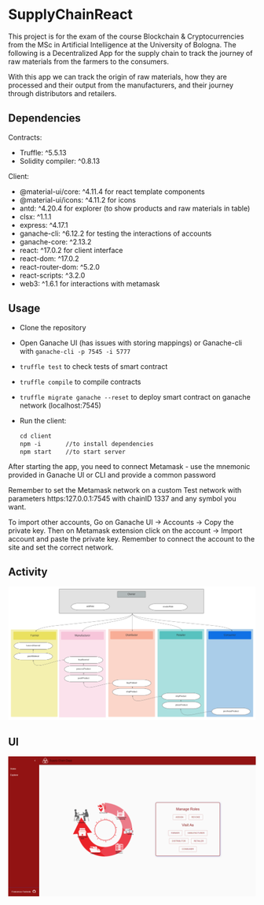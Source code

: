 # SupplyChainReact

This project is for the exam of the course Blockchain & Cryptocurrencies from the MSc in Artificial Intelligence at the University of Bologna.
The following is a Decentralized App for the supply chain to track the journey of raw materials from the farmers to the consumers. 

With this app we can track the origin of raw materials, how they are processed and their output from the manufacturers, and their journey through distributors and retailers.

## Dependencies
Contracts:
 - Truffle: ^5.5.13
 - Solidity compiler: ^0.8.13

Client: 
 - @material-ui/core: ^4.11.4 for react template components
 - @material-ui/icons: ^4.11.2 for icons
 - antd: ^4.20.4 for explorer (to show products and raw materials in table) 
 - clsx: ^1.1.1
 - express: ^4.17.1
 - ganache-cli: ^6.12.2 for testing the interactions of accounts
 - ganache-core: ^2.13.2
 - react: ^17.0.2  for client interface
 - react-dom: ^17.0.2 
 - react-router-dom: ^5.2.0
 - react-scripts: ^3.2.0
 - web3: ^1.6.1 for interactions with metamask


## Usage

  - Clone the repository
  - Open Ganache UI (has issues with storing mappings) or Ganache-cli with `ganache-cli -p 7545 -i 5777`
  - `truffle test` to check tests of smart contract
  - `truffle compile` to compile contracts
  - `truffle migrate ganache --reset` to deploy smart contract on ganache network (localhost:7545)
  - Run the client:

    ```
    cd client
    npm -i       //to install dependencies
    npm start    //to start server
    ```
   
 After starting the app, you need to connect Metamask - use the mnemonic provided in Ganache UI or CLI and provide a common password
 
 Remember to set the Metamask network on a custom Test network with parameters https:127.0.0.1:7545 with chainID 1337 and any symbol you want.
 
 To import other accounts, Go on Ganache UI -> Accounts -> Copy the private key. Then on Metamask extension click on the account -> Import account and paste 
 the private key. Remember to connect the account to the site and set the correct network.

 ## Activity

 ![Activity](https://github.com/FrancescoFarinola/MSc_Artificial_Intelligence/blob/main/Blockchain%20%26%20Cryptocurrencies/images/activity.png)

 ## UI

![UI](https://github.com/FrancescoFarinola/MSc_Artificial_Intelligence/blob/main/Blockchain%20%26%20Cryptocurrencies/images/ui.png)

